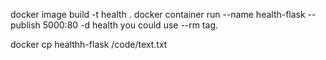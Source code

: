 docker image build -t health .
docker container run --name health-flask --publish 5000:80 -d health
you could use --rm tag. 

docker cp healthh-flask /code/text.txt